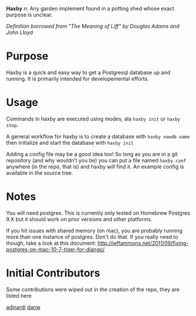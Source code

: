 **Haxby** _n_: Any garden implement found in a potting shed whose exact 
purpose is unclear.

_Definition borrowed from "The Meaning of Liff" by Douglas Adams and 
John Lloyd_

# Purpose
Haxby is a quick and easy way to get a Postgresql database up and running. It
is primarily intended for developemental efforts.

# Usage
Commands in haxby are executed using modes, ala `haxby init` or `haxby stop`.

A general workflow for haxby is to create a database with `haxby newdb name`
then initialize and start the database with `haxby init`

Adding a config file may be a good idea too! So long as you are in a git
repository (and why wouldn't you be) you can put a file named `haxby.conf`
anywhere (in the repo, that is) and haxby will find it. An example config is
available in the source tree.

# Notes
You will need postgres. This is currently only tested on Homebrew Postgres 9.X
but it should work on prior versions and other platforms.

If you hit issues with shared memory (on mac), you are probably running more
than one instance of postgres. Don't do that. If you really need to though,
take a look at this document: http://jeffammons.net/2011/09/fixing-postgres-on-mac-10-7-tiger-for-django/

# Initial Contributors
Some contributions were wiped out in the creation of the repo, they are listed
here

[adinardi](https://github.com/adinardi)
[danw](https://github.com/danw)
